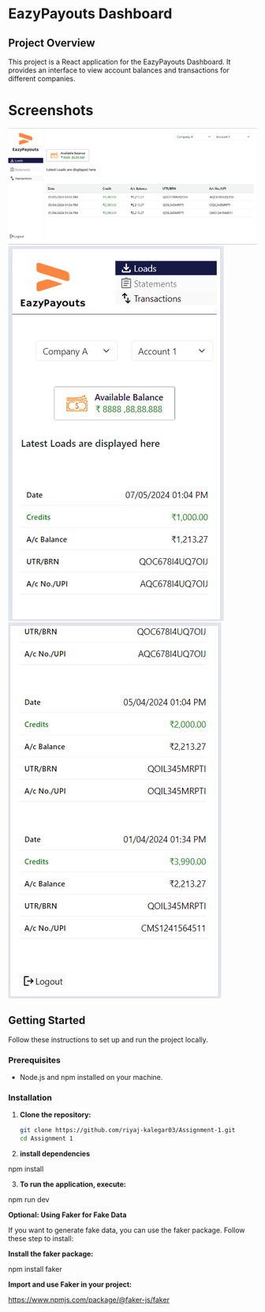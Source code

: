 

# EazyPayouts Dashboard

## Project Overview

This project is a React application for the EazyPayouts Dashboard. It provides an interface to view account balances and transactions for different companies.

# Screenshots

![EazyPayouts Dashboard](./assets/img_2.png)
![EazyPayouts Dashboard](./assets/img_1.png)
![EazyPayouts Dashboard](./assets/Screenshot%202024-07-23%20144403.png)

## Getting Started

Follow these instructions to set up and run the project locally.

### Prerequisites

- Node.js and npm installed on your machine.

### Installation

1. **Clone the repository:**

   ```sh
   git clone https://github.com/riyaj-kalegar03/Assignment-1.git
   cd Assignment 1

   ```

2. **install dependencies**

npm install

3. **To run the application, execute:**

npm run dev

**Optional: Using Faker for Fake Data**

If you want to generate fake data, you can use the faker package. Follow these step to install:

**Install the faker package:**

npm install faker

**Import and use Faker in your project:**

https://www.npmjs.com/package/@faker-js/faker
